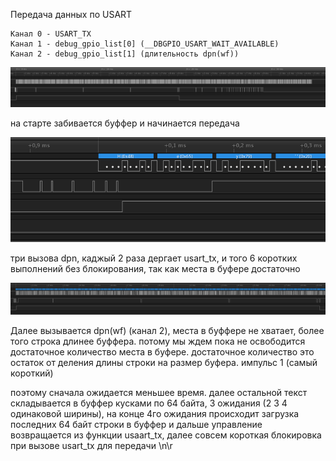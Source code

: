 Передача данных по USART

	Канал 0 - USART_TX
	Канал 1 - debug_gpio_list[0] (__DBGPIO_USART_WAIT_AVAILABLE)
	Канал 2 - debug_gpio_list[1] (длительность dpn(wf))

![Общий вид передачи](img/full_tx.png)

на старте забивается буффер и начинается передача

![Старт передачи](img/start_tx.png)

три вызова dpn, каджый 2 раза дергает usart_tx, и того 6 коротких выполнений без блокирования, так как места в буфере достаточно

![Передача длинного куска](img/long_text_tx.png)

Далее вызывается dpn(wf) (канал 2), места в буффере не хватает, более того строка длинее буффера. потому мы ждем пока не освободится достаточное количество места в буфере. достаточное количество это остаток от деления длины строки на размер буфера. импульс 1 (самый короткий)

поэтому сначала ожидается меньшее время. далее остальной текст складывается в буффер кусками по 64 байта, 3 ожидания (2 3 4 одинаковой ширины), на конце 4го ожидания происходит загрузка последних 64 байт строки в буффер и дальше управление возвращается из функции usaart_tx, далее совсем короткая блокировка при вызове usart_tx для передачи \n\r